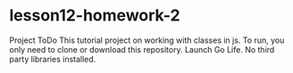 # lesson12-homework-2
Project ToDo
This tutorial project on working with classes in js.
To run, you only need to clone or download this repository.
Launch Go Life.
No third party libraries installed.